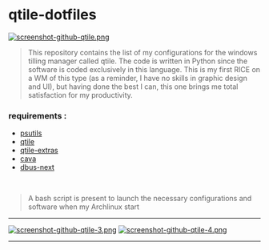 # qtile-dotfiles

[![screenshot-github-qtile.png](https://i.postimg.cc/7hps9g6W/screenshot-github-qtile.png)](https://postimg.cc/QKJJxKcQ)

>This repository contains the list of my configurations for the windows tilling manager called qtile. The code is written in Python since the software is coded exclusively in this language. This is my first RICE on a WM of this type (as a reminder, I have no skills in graphic design and UI), but having done the best I can, this one brings me total satisfaction for my productivity.

### requirements :

- [psutils](https://psutil.readthedocs.io/en/latest/)
- [qtile](https://qtile.org/)
- [qtile-extras](https://qtile-extras.readthedocs.io/en/stable/index.html)
- [cava](https://aur.archlinux.org/packages/cava)
- [dbus-next](https://archlinux.org/packages/extra/any/python-dbus-next/)
  
<br />

>A bash script is present to launch the necessary configurations and software when my Archlinux  start

---

[![screenshot-github-qtile-3.png](https://i.postimg.cc/zGwtwH1x/screenshot-github-qtile-3.png)](https://postimg.cc/2167r6yW) [![screenshot-github-qtile-4.png](https://i.postimg.cc/HLB6RGn5/screenshot-github-qtile-4.png)](https://postimg.cc/bGS0SBQN)

---
